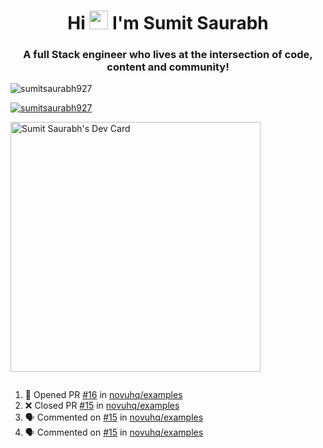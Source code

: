 <h1 align="center">Hi <img src="https://raw.githubusercontent.com/MartinHeinz/MartinHeinz/master/wave.gif" width="30px"> I'm Sumit Saurabh</h1>
<h3 align="center">A full Stack engineer who lives at the intersection of code, content and community!</h3>

<p align="left"> <img src="https://komarev.com/ghpvc/?username=sumitsaurabh927&label=Profile%20views&color=0e75b6&style=flat" alt="sumitsaurabh927" /> </p>


<p align="left"> <a href="https://twitter.com/sumitsaurabh927" target="blank"><img src="https://img.shields.io/twitter/follow/sumitsaurabh927?logo=twitter&style=for-the-badge" alt="sumitsaurabh927" /></a> </p>


<a href="https://api.daily.dev/devcards/7d94ae10a1cc42f39f319acddfaf2e5b.png?r=6b7"><img src="https://api.daily.dev/devcards/7d94ae10a1cc42f39f319acddfaf2e5b.png?r=6b7" width="400" alt="Sumit Saurabh's Dev Card"/></a>

<p align="left"> <a href="https://twitter.com/" target="blank"><img src="https://img.shields.io/twitter/follow/?logo=twitter&style=for-the-badge" alt="" /></a> </p>



<!--
<p><img align="center" src="https://github-readme-stats.vercel.app/api?username=sumitsaurabh927&count_private=true" alt="sumitsaurabh927" /></p>
-->

<!--START_SECTION:activity-->
1. 💪 Opened PR [#16](https://github.com/novuhq/examples/pull/16) in [novuhq/examples](https://github.com/novuhq/examples)
2. ❌ Closed PR [#15](https://github.com/novuhq/examples/pull/15) in [novuhq/examples](https://github.com/novuhq/examples)
3. 🗣 Commented on [#15](https://github.com/novuhq/examples/pull/15#issuecomment-2115022668) in [novuhq/examples](https://github.com/novuhq/examples)
4. 🗣 Commented on [#15](https://github.com/novuhq/examples/pull/15#issuecomment-2115018699) in [novuhq/examples](https://github.com/novuhq/examples)
<!--END_SECTION:activity-->
